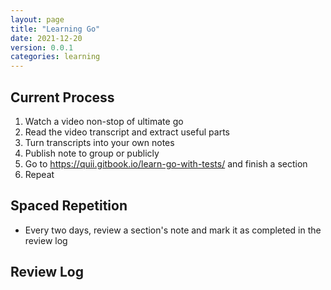 ```yaml
---
layout: page
title: "Learning Go"
date: 2021-12-20
version: 0.0.1
categories: learning
---
```


## Current Process

1. Watch a video non-stop of ultimate go
2. Read the video transcript and extract useful parts
3. Turn transcripts into your own notes
4. Publish note to group or publicly
5. Go to https://quii.gitbook.io/learn-go-with-tests/ and finish a section
6. Repeat

## Spaced Repetition

- Every two days, review a section's note and mark it as completed in the review log

## Review Log
